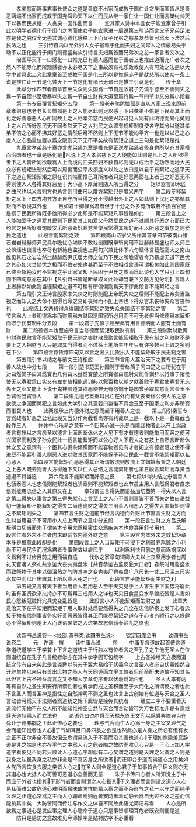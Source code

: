 <!-- { "loadSidebar": true } -->
　　孝弟慈而爲事君事长使众之道是善底不出家而成教于国仁让贪戾而国皆从是善恶两端不出家而成教于国尧舜帅天下以仁而民从继一家仁让一国仁让而言桀纣帅天下以暴而民从继一人贪戾一国作乱而言
　　宜其家人诗中本言女子能宜家曾子引此以明学者德化行于闺门之内而使女子能宜家进一层说第三引诗而言父子兄弟足法亦是我之威仪全无差忒诚心德化感格上下而父子兄弟之慈孝友恭皆可爲天下法然后民法之也
　　三引诗自内以至外妇人女子最难于化而夫妇之间常人之情最易失于动不以正化能行于闺门则德盛矣故引诗言夫妇爲首而兄弟次之总一家言者又次之
　　治国平天下一曰感化一曰推充已有德人感而化于善者上也推此道而充广者次之然人不能尽化而所观感者亦未必尽天下之事故须有礼乐政教使人有可效之法是以大学中皆具此二义此章章首至成教于国是化三所以是推保赤子是就慈所以使众一条上说是推仁让一节是化帅天下一节是化有诸已无诸已是推三引诗是化
　　传十章
　　此章分作四节看自章首至失众则失国爲一节自是故君子先慎乎徳至不善则失之爲一节自楚书至骄泰以失之爲一节自生财有大道至篇终爲一节四节中又分爲小段看
　　第一节专反覆言絜矩分五段
　　第一段老老防防恤孤是直从齐家上说来即前章孝弟慈也老老长长恤孤是上之人能尽此则足以感于下兴孝弟不倍是下民观其上而化之好善恶恶人心所同故上之人尽孝弟慈而民便兴起可见人同有此明德而易化矣则上之人凡所好恶民无不同者然天下之大兆民之众须有规矩制度使各守其分以遂其孝弟不倍之心而不拂其好恶之情然后可不然则上下无节不能均平齐一也是以以己之心度人之心品量位置以爲之限则天下无不平矣故有絜矩之道上三句是化絜矩是推
　　九章言孝弟慈十章亦言孝弟慈九章是推充是正说孝弟慈者修身也所以齐其家推而治国者也十章是感化是凡说上之人孝弟慈下之人便能如此则是凡上之人所欲得者下之人皆所同欲既爲人上而境内匹夫匹妇不获自尽则无以成治平之功然而地大民众必有规矩法制然后可以周徧而公平故须度义以处之故曰是以君子有絜矩之道平天下之道在絜矩絜矩之原在识其端而推己耳所推者只是好恶两面在上者己之好恶无不得则使人人各得其好恶至于大小高下厚薄则随人所当得之分
　　矩以器言即木匠之曲尺也以义言则方也总言则用曲尺以度方絜矩只是度义两字
　　第二段专释絜矩之义上下四方均齐方正自守所当得之分不侵越出外上之人如此则下民化之亦循其矩而不敢侵其外也
　　且如君十卿禄爲君者但于十分之外多有所取若不损百官便是损于民我所得既多他所得必少此即是不能絜矩凡事皆是如此
　　第三段言上之人能如爱子之道爱其民则下民爱其上如爱父母然爱民之道不过顺其好恶之心而已大约言之民所好者饱暖安乐所恶者饥寒劳苦使民常得其所好而不以所恶之事加之则爱民之道也
　　此段言能絜矩之效
　　第四段南山诗家父所作其首章曰节彼南山维石岩岩赫赫师尹民具尔瞻忧心如惔不敢戏谈国既卒斩何用不监赫赫显盛也师太师三公惔燔也谈言也卒尽也斩絶也监视也上两句兴兼比体下六句赋体言截然高大之南山维见其石之岩岩然比赫赫然尹氏居太师之位乃下民之所瞻望者今乃暴虐无道下民忧之其心如火焚惔忧之极而不敢安处也甚而至于不敢相戏言语可谓极矣如此则国家既已终至斩絶汝何不监视之乎此家父知下民困于尹氏之虐而爲此诗也大学只引上四句则下四句意亦在其中【凡引诗书皆是断章取义此处却当兼下文防方见分明】言爲人上者赫然如此则当谨絜矩之道不可稍有所偏偏则爲天下僇此段言不能絜矩之害
　　第五段引文王诗言殷家未失众之时则能配上帝既失众之后则不能配上帝矣当监视之而知天之大命不易得也命之易即丧师而不配上帝也下得众言未丧师失众言丧师也
　　此段结上文两段得众得国结能絜矩之效失众失国结不能絜矩之害
　　第二节言爲人上者明德爲本而财用爲末财固是国家所必用而不可无者但当修德爲本絜矩而取于民有制中分五段
　　第一段君子先慎乎德至此有用言德明而人服有土而有财
　　第二段德者本也至施夺言当修德而絜矩取民财有制
　　第三段财聚财散两句财聚民散言不能絜矩取于民无制之害财散民聚言能絜矩取于民有制之利散财不是要上之人把财与人只是取其当得者而不过葢土地所生年年只有许多数目上取之多则在下少
　　第四段言悖货悖四句又以言之出入比货出入不能絜矩取于民无制之害
　　第五段引书以结之与前文王诗相应
　　第三节言用人葢治天下之要专在于用善人故也中分七段
　　第一段引楚书楚王孙圉聘于晋赵简子问曰楚之白珩犹在乎对曰然简子曰其爲寳也几何曰未尝爲寳楚之所寳者曰观射父能作训辞以行事于诸侯使无以寡君爲口实又有左史倚相能通训典以叙百物以朝夕献善败于寡君使寡君无忘先王之业又能上下说于鬼神顺道其欲恶使神无有怨恫于楚国曾子取其意而言金玉不当寳惟当寳善人
　　第二段语见檀弓葢重耳出亡在外而有父丧秦穆公使人吊之意欲使之争国而舅犯之言如此大学引之其意若曰岂惟不寳金玉至于国家之利亦非所寳而惟寳人也
　　此两段承上内德外财之意而起下用善人之说
　　第三段引秦誓专言爲政者好恶之公私此段又当分作两截看尚亦有利哉以上是一截以下是一截毎截当段作三人
　　休休中心乐易之意有一个臣其心诚一乐易而能容物者此以在上爲政者言有技以才言彦圣以德言上面断断休休之人见下有才有德者则能举用而容之便可兴国家而利及子孙众民此一截言能絜矩而以公心好人下截人之有技上自然含断断休休之反之意谓有一个臣其心僞杂倾躁而不能容物者见有才者妬之有德者阻之使不得进既不能容引善人则恶人进以败其国家而不能保子孙众民此一截言不能絜矩而以私心恶人
　　第四段言能絜矩而恶恶得其正所谓放流则放流上文媢嫉蔽贤之人朝廷之上恶人既去则善人方得通下又以仁人总结之言能絜矩者也第五段言絜矩而荐贤当速退不肖当逺
　　第六段言不能絜矩而好恶之反
　　第七段以得失结之忠信善人也骄泰恶人也忠信则能絜矩者也骄泰则不能絜矩者也此节虽主用人言然爲君者自忠信则能用忠信之人其原又在上
　　章句谓三言得失而语益加切葢第一得失以人言之第二得失以事言之第三得失就心上言至上之人心不善则事皆不善而失之故曰语益切一能絜矩不能絜矩之得失二尚德尚财之得失三用善人用恶人之得失大率絜矩则得之不絜矩则失之
　　第四节言生财之道前节但言内德而外财此节直言生财之方而生财当用君子不可用小人总上两节之意中分五段
　　第一段正言生财之方吕氏解极明白切当而朱子谓务本节用尤爲精密生众爲疾务本也食寡用舒节用也
　　第二段言仁者外末不仁者内末即前节内德外财之意
　　第三段言内本外末之效絜矩章本多是推意此段却是化
　　第四段言上之人当絜矩不可侵下之利虽养鸡豚之小利尚不可与民争而况爲君者专事聚敛以虐民乎
　　以利爲利快目前之意而爲祸深以义爲利不过俭目前之用而福自逺
　　伐氷之家章句谓卿大夫以上丧祭用氷者也周礼天官凌人祭礼共氷鉴大丧共夷盘氷【共音恭鉴古监反瓮大口者】春祭时用鉴盛氷而致祭物于其中以御温热之气防其味之变也夷尸也夷盘广八尺长一丈二尺深三尺实氷其中而以尸床置其上所以寒人死之尸也
　　此段言君子能絜矩而生财之利
　　第五段又言有天下者当用善人若用恶人至于天灾见于上人害生于下国势将崩此时虽有圣贤欲来扶持亦不可爲再三戒用人之详也天灾日食星变水旱蝗疫皆是人害如民心怨叛冦贼奸宄兵戈变乱皆是
　　此段言小人不能絜矩而生财之害
　　此章大意治天下在乎絜矩而絜矩于用人取财处爲要然得失之几全在忠信骄泰上发于心者忠接于物者信则事皆务实好善恶恶皆得其正而能尽絜矩之道存于心者务骄行之以侈肆必不得絜矩则逺正人而谗谄聚敛之人进矣故忠信骄泰治乱之原也











　　读四书丛说卷一
<经部,四书类,读四书丛说>
　　钦定四库全书
　　读四书丛说卷二
　　元　许谦　撰
　　读中庸丛说
　　序
　　中庸专言道故起首便言道学道统道学主于学兼上下言之道统主于行独以有位者言之至孔子之生他无圣人在位则道统自在孔子凡言统者学亦在其中学字固可包统字
　　上古圣神继天立极而道统之传有自来矣此是言尧舜以前夫子翼大易始于伏羲今之言圣人者必自伏羲始然自开辟生物以来只有首出庶物之圣人与天同道而立乎其位者但前圣所未道故不知其名此但言上古圣神葢混言之又不知大学章句序专以伏羲爲始否也
　　圣人大率有两等有自然之圣生知安行所谓性者也有学而成之圣积而至于大而化之所谓反之者也此不言圣人而言圣神是指性之自然神明不测之圣也此言上古创始有位道与天合之圣人言动皆可爲天下法则者爲道统之始下此皆是接传其统者
　　继立二字不要重看天道流行无物不在众人所不能知惟神圣自然与天合而言动皆可为万世标准非是有意继续天道特爲人而立法也
　　论语尧曰咨尔舜至天禄永终王文宪以爲舜典脱典当在舜让于德弗嗣之下此正传心之要也
　　理与气合而生人心爲一身之主宰又理气之会而能知觉者也人心于气如耳目口鼻四肢之欲是也然此亦是人身之所必有但有发之正不正尔非全不善故但云危谓易流入于不善而没其善也道心于理如恻隐羞恶辞逊是非之端是也亦存乎气之中爲人心之危者晦之故防而难见心只是一于心上加人字道字看便见不同若只顺读人心道心字却似有二心矣谓之道则是天理之公谓之人则是我身之私虽我身之私亦非全是不善因身之所欲者而正即合乎道而爲道心之用矣如乡党所言饮食衣服之类皆人心之在圣人则全是道心君子于毎事皆合乎理义则亦无非道心也大抵人心可善可恶道心全善而无恶
　　朱子书传曰心者人所知觉主于中而应于外者也指其于形气者而言则谓之人心指其于义理者而言则谓之道心人心易私而难公故危道心难明而易昧故防惟能精以察之而不杂形气之私一以守之而纯乎义理之正道心常爲之主而人心聴命焉则危者安防者着动静云爲自无过不及之差而信能执其中矣　大防皆同而传注与作文之体自不同故此语尤简洁易看
　　人心是所欲爲之事道心是发应事之理人心聴命于道心只是事皆顺理耳危者既安则便是道
　　防只是隠防之意故难见今添妙字是贴衬防字不必重看
